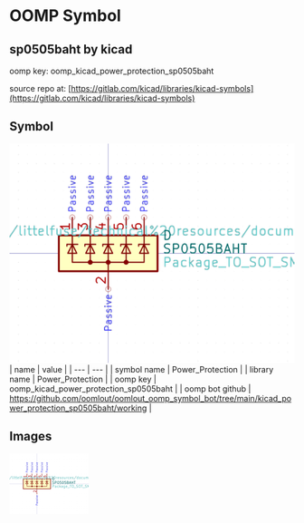 # OOMP Symbol  
## sp0505baht  by kicad  
  
oomp key: oomp_kicad_power_protection_sp0505baht  
  
source repo at: [https://gitlab.com/kicad/libraries/kicad-symbols](https://gitlab.com/kicad/libraries/kicad-symbols)  
## Symbol  
  
[![working.png](working_600.png)](working.png)  
| name | value | 
| --- | --- | 
| symbol name | Power_Protection | 
| library name | Power_Protection | 
| oomp key | oomp_kicad_power_protection_sp0505baht | 
| oomp bot github | https://github.com/oomlout/oomlout_oomp_symbol_bot/tree/main/kicad_power_protection_sp0505baht/working | 
## Images  
  
[![working.png](working_140.png)](working.png)  
